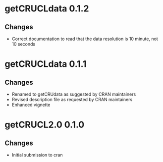 # getCRUCLdata 0.1.2
## Changes
  * Correct documentation to read that the data resolution is 10 minute, not 10 seconds  


# getCRUCLdata 0.1.1
## Changes
  * Renamed to getCRUdata as suggested by CRAN maintainers  
  * Revised description file as requested by CRAN maintainers  
  * Enhanced vignette  

# getCRUCL2.0 0.1.0

## Changes
  * Initial submission to cran

